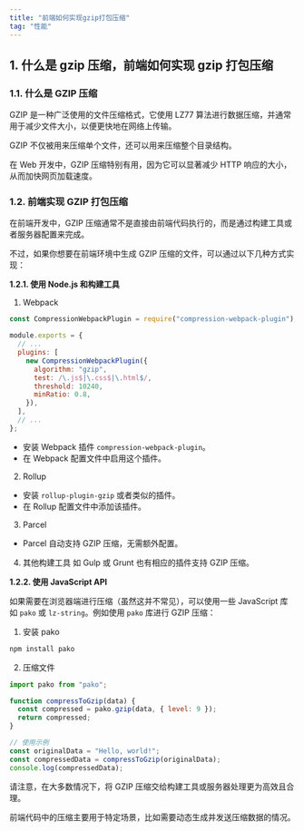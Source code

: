 ```yaml
---
title: "前端如何实现gzip打包压缩"
tag: "性能"
---
```


## 1. 什么是 gzip 压缩，前端如何实现 gzip 打包压缩

### 1.1. 什么是 GZIP 压缩

GZIP 是一种广泛使用的文件压缩格式，它使用 LZ77 算法进行数据压缩，并通常用于减少文件大小，以便更快地在网络上传输。

GZIP 不仅被用来压缩单个文件，还可以用来压缩整个目录结构。

在 Web 开发中，GZIP 压缩特别有用，因为它可以显著减少 HTTP 响应的大小，从而加快网页加载速度。

### 1.2. 前端实现 GZIP 打包压缩

在前端开发中，GZIP 压缩通常不是直接由前端代码执行的，而是通过构建工具或者服务器配置来完成。

不过，如果你想要在前端环境中生成 GZIP 压缩的文件，可以通过以下几种方式实现：

**1.2.1. 使用 Node.js 和构建工具**

1. Webpack

```js
const CompressionWebpackPlugin = require("compression-webpack-plugin");

module.exports = {
  // ...
  plugins: [
    new CompressionWebpackPlugin({
      algorithm: "gzip",
      test: /\.js$|\.css$|\.html$/,
      threshold: 10240,
      minRatio: 0.8,
    }),
  ],
  // ...
};
```

- 安装 Webpack 插件 `compression-webpack-plugin`。
- 在 Webpack 配置文件中启用这个插件。

2. Rollup

- 安装 `rollup-plugin-gzip` 或者类似的插件。
- 在 Rollup 配置文件中添加该插件。

3. Parcel

- Parcel 自动支持 GZIP 压缩，无需额外配置。

4. 其他构建工具 如 Gulp 或 Grunt 也有相应的插件支持 GZIP 压缩。

**1.2.2. 使用 JavaScript API**

如果需要在浏览器端进行压缩（虽然这并不常见），可以使用一些 JavaScript 库如 `pako` 或 `lz-string`。例如使用 `pako` 库进行 GZIP 压缩：

1. 安装 pako

```sh
npm install pako
```

2. 压缩文件

```js
import pako from "pako";

function compressToGzip(data) {
  const compressed = pako.gzip(data, { level: 9 });
  return compressed;
}

// 使用示例
const originalData = "Hello, world!";
const compressedData = compressToGzip(originalData);
console.log(compressedData);
```

请注意，在大多数情况下，将 GZIP 压缩交给构建工具或服务器处理更为高效且合理。

前端代码中的压缩主要用于特定场景，比如需要动态生成并发送压缩数据的情况。

